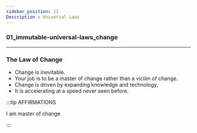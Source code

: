```yaml
---
sidebar_position: 11
Description : Universal Laws
---
```


### 01_immutable-universal-laws_change

---

### The Law of Change
  

 - Change is inevitable. 
 -  Your job is to be a master of change rather than a victim of change.
 - Change is driven by expanding knowledge and technology,
 - It is accelerating at a speed never seen before.   


:::tip AFFIRMATIONS 

I am master of change

:::

<br/><br/><br/><br/><br/><br/>